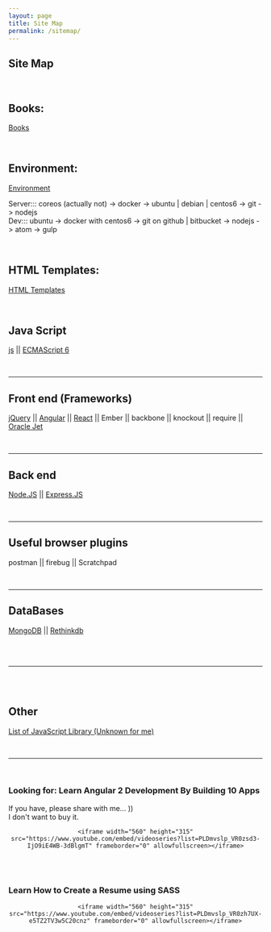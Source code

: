 ```yaml
---
layout: page
title: Site Map
permalink: /sitemap/
---
```



## Site Map


<br/>

## Books:

[Books](/books/)


<br/>

## Environment:

<a href="/env/">Environment</a> <br/>

Server::: coreos (actually not) -> docker -> ubuntu | debian | centos6 -> git -> nodejs  
Dev::: ubuntu -> docker with centos6 -> git on github | bitbucket -> nodejs -> atom -> gulp

<br/>

## HTML Templates:

<a href="/html-templates/">HTML Templates</a>


<br/>

## Java Script

<a href="/js/">js</a> ||
<a href="/es6/">ECMAScript 6</a>



<br/>
<hr/>


## Front end (Frameworks)

<a href="/frontend/jquery/">jQuery</a> ||
<a href="/frontend/angular/">Angular</a> ||
<a href="/frontend/react/">React</a> ||
Ember ||
backbone ||
knockout ||
require ||
<a href="/js/oracle-jet/">Oracle Jet</a>



<br/>
<hr/>


## Back end

<a href="/backend/nodejs/">Node.JS</a> ||
<a href="/backend/expressjs/">Express.JS</a>


<br/>
<hr/>


## Useful browser plugins

postman || firebug || Scratchpad


<br/>
<hr/>


## DataBases

<a href="/databases/mongodb/">MongoDB</a> ||
<a href="/databases/rethinkdb/">Rethinkdb</a>


<br/>
<br/>
<hr/>
<br/>
<br/>



## Other

[List of JavaScript Library (Unknown for me)](/js-library-list/)


<br/>
<hr/>
<br/>

### Looking for: Learn Angular 2 Development By Building 10 Apps

If you have, please share with me... ))  
I don't want to buy it.

<div align="center">

    <iframe width="560" height="315" src="https://www.youtube.com/embed/videoseries?list=PLDmvslp_VR0zsd3-IjO9iE4WB-3dBlgmT" frameborder="0" allowfullscreen></iframe>

</div>


<br/><br/>

### Learn How to Create a Resume using SASS

<div align="center">

    <iframe width="560" height="315" src="https://www.youtube.com/embed/videoseries?list=PLDmvslp_VR0zh7UX-e5TZ2TV3w5C20cnz" frameborder="0" allowfullscreen></iframe>

</div>
